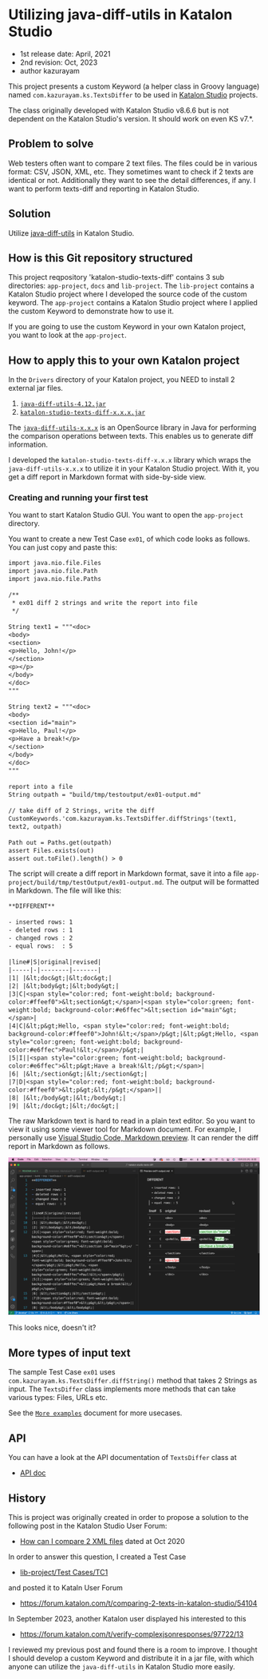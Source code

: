 Utilizing java-diff-utils in Katalon Studio
===========================================

- 1st release date: April, 2021
- 2nd revision: Oct, 2023
- author kazurayam

This project presents a custom Keyword (a helper class in Groovy language) named `com.kazurayam.ks.TextsDiffer` to be used in [Katalon Studio](https://www.katalon.com/) projects.

The class originally developed with Katalon Studio v8.6.6 but is not dependent on the Katalon Studio's version. It should work on even KS v7.\*.

## Problem to solve

Web testers often want to compare 2 text files. The files could be in various format: CSV, JSON, XML, etc. They sometimes want to check if 2 texts are identical or not. Additionally they want to see the detail differences, if any. I want to perform texts-diff and reporting in Katalon Studio.

## Solution

Utilize [java-diff-utils](https://github.com/java-diff-utils/java-diff-utils/wiki) in Katalon Studio.

## How is this Git repository structured

This project reqpository 'katalon-studio-texts-diff' contains 3 sub directories: `app-project`, `docs` and `lib-project`. The `lib-project` contains a Katalon Studio project where I developed the source code of the custom keyword. The `app-project` contains a Katalon Studio project where I applied the custom Keyword to demonstrate how to use it.

If you are going to use the custom Keyword in your own Katalon project, you want to look at the `app-project`.

## How to apply this to your own Katalon project

In the `Drivers` directory of your Katalon project, you NEED to install 2 external jar files.

1. [`java-diff-utils-4.12.jar`](https://mvnrepository.com/artifact/io.github.java-diff-utils/java-diff-utils/4.12)
2. [`katalon-studio-texts-diff-x.x.x.jar`](https://github.com/kazurayam/katalon-studio-texts-diff/releases)

The [`java-diff-utils-x.x.x`](https://github.com/java-diff-utils/java-diff-utils) is an OpenSource library in Java for performing the comparison operations between texts. This enables us to generate diff information.

I developed the `katalon-studio-texts-diff-x.x.x` library which wraps the `java-diff-utils-x.x.x` to utilize it in your Katalon Studio project. With it, you get a diff report in Markdown format with side-by-side view.

### Creating and running your first test

You want to start Katalon Studio GUI. You want to open the `app-project` directory.

You want to create a new Test Case `ex01`, of which code looks as follows. You can just copy and paste this:

```
import java.nio.file.Files
import java.nio.file.Path
import java.nio.file.Paths

/**
 * ex01 diff 2 strings and write the report into file
 */

String text1 = """<doc>
<body>
<section>
<p>Hello, John!</p>
</section>
<p></p>
</body>
</doc>
"""

String text2 = """<doc>
<body>
<section id="main">
<p>Hello, Paul!</p>
<p>Have a break!</p>
</section>
</body>
</doc>
"""

report into a file
String outpath = "build/tmp/testoutput/ex01-output.md"

// take diff of 2 Strings, write the diff
CustomKeywords.'com.kazurayam.ks.TextsDiffer.diffStrings'(text1, text2, outpath)

Path out = Paths.get(outpath)
assert Files.exists(out)
assert out.toFile().length() > 0
```

The script will create a diff report in Markdown format, save it into a file `app-project/build/tmp/testOutput/ex01-output.md`. The output will be formatted in Markdown. The file will like this:

```
**DIFFERENT**

- inserted rows: 1
- deleted rows : 1
- changed rows : 2
- equal rows:  : 5

|line#|S|original|revised|
|-----|-|--------|-------|
|1| |&lt;doc&gt;|&lt;doc&gt;|
|2| |&lt;body&gt;|&lt;body&gt;|
|3|C|<span style="color:red; font-weight:bold; background-color:#ffeef0">&lt;section&gt;</span>|<span style="color:green; font-weight:bold; background-color:#e6ffec">&lt;section id="main"&gt;</span>|
|4|C|&lt;p&gt;Hello, <span style="color:red; font-weight:bold; background-color:#ffeef0">John!&lt;</span>/p&gt;|&lt;p&gt;Hello, <span style="color:green; font-weight:bold; background-color:#e6ffec">Paul!&lt;</span>/p&gt;|
|5|I||<span style="color:green; font-weight:bold; background-color:#e6ffec">&lt;p&gt;Have a break!&lt;/p&gt;</span>|
|6| |&lt;/section&gt;|&lt;/section&gt;|
|7|D|<span style="color:red; font-weight:bold; background-color:#ffeef0">&lt;p&gt;&lt;/p&gt;</span>||
|8| |&lt;/body&gt;|&lt;/body&gt;|
|9| |&lt;/doc&gt;|&lt;/doc&gt;|
```

The raw Markdown text is hard to read in a plain text editor. So you want to view it using some viewer tool for Markdown document. For example, I personally use [Visual Studio Code, Markdown preview](https://code.visualstudio.com/Docs/languages/markdown#_markdown-preview). It can render the diff report in Markdown as follows.

![ex01](./docs/images/ex01.png)

This looks nice, doesn't it?

## More types of input text

The sample Test Case `ex01` uses `com.kazurayam.ks.TextsDiffer.diffString()` method that takes 2 Strings as input. The `TextsDiffer` class implements more methods that can take various types: Files, URLs etc.

See the [`More examples`](./docs/index.md) document for more usecases.

## API

You can have a look at the API documentation of `TextsDiffer` class at

- [API doc](./docs/api/index.html)

## History

This is project was originally created in order to propose a solution to the following post in the Katalon Studio User Forum:

- [How can I compare 2 XML files](https://forum.katalon.com/t/how-can-i-compare-2-xml-files/44854) dated at Oct 2020

In order to answer this question, I created a Test Case

- [lib-project/Test Cases/TC1](lib-project/Scripts/TC1/Script1619137698459.groovy)

and posted it to Kataln User Forum

- https://forum.katalon.com/t/comparing-2-texts-in-katalon-studio/54104

In September 2023, another Katalon user displayed his interested to this

- https://forum.katalon.com/t/verify-complexjsonresponses/97722/13

I reviewed my previous post and found there is a room to improve. I thought I should develop a custom Keyword and distribute it in a jar file, with which anyone can utilize the `java-diff-utils` in Katalon Studio more easily.
